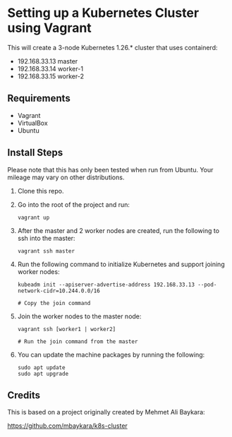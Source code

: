 # Setting up a Kubernetes Cluster using Vagrant

This will create a 3-node Kubernetes 1.26.* cluster that uses containerd:

* 192.168.33.13 master
* 192.168.33.14 worker-1
* 192.168.33.15 worker-2

## Requirements

- Vagrant
- VirtualBox
- Ubuntu

## Install Steps

Please note that this has only been tested when run from Ubuntu. Your mileage may vary on other distributions.

1. Clone this repo.
1. Go into the root of the project and run:

    ``` 
    vagrant up
    ```

1. After the master and 2 worker nodes are created, run the following to ssh into the master:

    ```
    vagrant ssh master
    ```

1. Run the following command to initialize Kubernetes and support joining worker nodes:

    ```
    kubeadm init --apiserver-advertise-address 192.168.33.13 --pod-network-cidr=10.244.0.0/16

    # Copy the join command
    ```

1. Join the worker nodes to the master node:

    ```
    vagrant ssh [worker1 | worker2]

    # Run the join command from the master
    ```

1. You can update the machine packages by running the following:

    ```
    sudo apt update
    sudo apt upgrade

## Credits 

This is based on a project originally created by Mehmet Ali Baykara:

https://github.com/mbaykara/k8s-cluster
